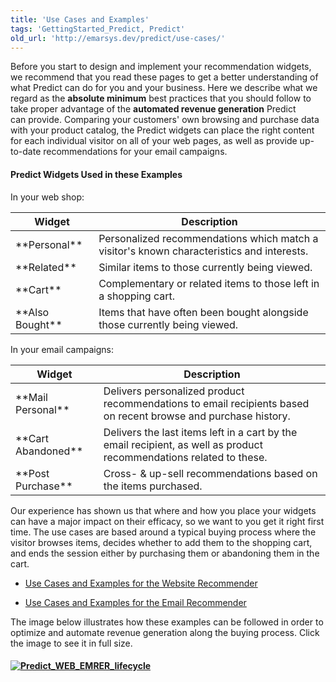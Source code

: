 ```yaml
---
title: 'Use Cases and Examples'
tags: 'GettingStarted_Predict, Predict'
old_url: 'http://emarsys.dev/predict/use-cases/'
---
```


Before you start to design and implement your recommendation widgets, we recommend that you read these pages to get a better understanding of what Predict can do for you and your business. Here we describe what we regard as the **absolute minimum** best practices that you should follow to take proper advantage of the **automated revenue generation** Predict can provide. Comparing your customers' own browsing and purchase data with your product catalog, the Predict widgets can place the right content for each individual visitor on all of your web pages, as well as provide up-to-date recommendations for your email campaigns.

#### Predict Widgets Used in these Examples

 In your web shop:

<table class="wikitable"><thead><tr><th>Widget</th> <th>Description</th> </tr></thead><tbody><tr><td>**Personal**</td> <td>Personalized recommendations which match a visitor's known characteristics and interests.</td> </tr><tr><td>**Related**</td> <td>Similar items to those currently being viewed.</td> </tr><tr><td>**Cart**</td> <td>Complementary or related items to those left in a shopping cart.</td> </tr><tr><td>**Also Bought**</td> <td>Items that have often been bought alongside those currently being viewed.</td></tr></tbody></table> In your email campaigns:

<table class="wikitable"><thead><tr><th>Widget</th> <th>Description</th> </tr></thead><tbody><tr><td>**Mail Personal**</td> <td>Delivers personalized product recommendations to email recipients based on recent browse and purchase history.</td> </tr><tr><td>**Cart Abandoned**</td> <td>Delivers the last items left in a cart by the email recipient, as well as product recommendations related to these.</td> </tr><tr><td>**Post Purchase**</td> <td>Cross- & up-sell recommendations based on the items purchased.</td></tr></tbody></table> Our experience has shown us that where and how you place your widgets can have a major impact on their efficacy, so we want to you get it right first time. The use cases are based around a typical buying process where the visitor browses items, decides whether to add them to the shopping cart, and ends the session either by purchasing them or abandoning them in the cart.

- [Use Cases and Examples for the Website Recommender](/Predict/webrec.md "Web Recommender: Best Practices and Examples")

- [Use Cases and Examples for the Email Recommender](/Getting%20Started/email-rec.md "Email Recommender: Best Practices and Examples")

 The image below illustrates how these examples can be followed in order to optimize and automate revenue generation along the buying process. Click the image to see it in full size.

#### [![Predict_WEB_EMRER_lifecycle](/assets/images/Predict_WEB_EMRER_lifecycle1-300x219.png)](/assets/images/Predict_WEB_EMRER_lifecycle1.png)

  